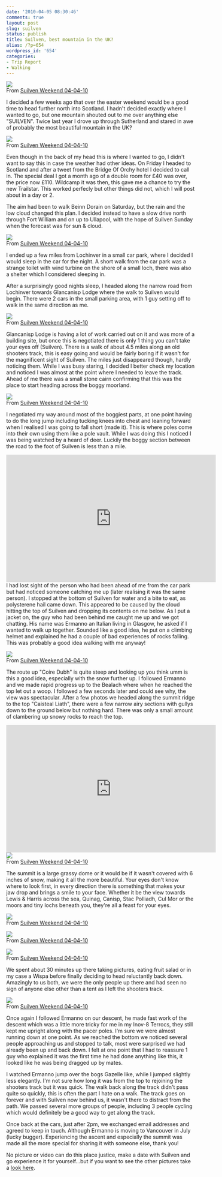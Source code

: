 ```yaml
---
date: '2010-04-05 08:30:46'
comments: true
layout: post
slug: suilven
status: publish
title: Suilven, best mountain in the UK?
alias: /?p=654
wordpress_id: '654'
categories:
- Trip Report
- Walking
---
```


[![](http://lh3.ggpht.com/_mwiBNuCX3e4/S7kWqVW4nvI/AAAAAAAANlw/o9dFYQGuHT8/s400/Suilven%20Weekend%20102.JPG)](http://picasaweb.google.com/lh/photo/Eqra2qMWODrWKph-WTpolA?feat=embedwebsite)  
From [Suilven Weekend 04-04-10](http://picasaweb.google.com/steven.horner/SuilvenWeekend040410?feat=embedwebsite)  

I decided a few weeks ago that over the easter weekend would be a good time to head further north into Scotland. I hadn't decided exactly where I wanted to go, but one mountain shouted out to me over anything else "SUILVEN". Twice last year I drove up through Sutherland and stared in awe of probably the most beautiful mountain in the UK?  
<!-- more -->
[![](http://lh4.ggpht.com/_mwiBNuCX3e4/S7n6Th7MERI/AAAAAAAANtU/gmQS9XBYrx8/s400/IMG_0635.JPG)](http://picasaweb.google.com/lh/photo/6Jdbnzwxct6fASZQ-No7OQ?feat=embedwebsite)  
From [Suilven Weekend 04-04-10](http://picasaweb.google.com/steven.horner/SuilvenWeekend040410?feat=embedwebsite)  

Even though in the back of my head this is where I wanted to go, I didn't want to say this in case the weather had other ideas. On Friday I headed to Scotland and after a tweet from the Bridge Of Orchy hotel I decided to call in. The special deal I got a month ago of a double room for £40 was over, the price now £110. Wildcamp it was then, this gave me a chance to try the new Trailstar. This worked perfecly but other things did not, which I will post about in a day or 2.  

The aim had been to walk Beinn Dorain on Saturday, but the rain and the low cloud changed this plan. I decided instead to have a slow drive north through Fort William and on up to Ullapool, with the hope of Suilven Sunday when the forecast was for sun & cloud.  

[![](http://lh6.ggpht.com/_mwiBNuCX3e4/S7n6jS9zL9I/AAAAAAAANuA/ucw81tvsE-I/s400/IMG_0639.JPG)](http://picasaweb.google.com/lh/photo/FmPlFcdIWxmRjeu1ZSaSJQ?feat=embedwebsite)  
From [Suilven Weekend 04-04-10](http://picasaweb.google.com/steven.horner/SuilvenWeekend040410?feat=embedwebsite)  

I ended up a few miles from Lochinver in a small car park, where I decided I would sleep in the car for the night. A short walk from the car park was a strange toilet with wind turbine on the shore of a small loch, there was also a shelter which I considered sleeping in.  

After a surprisingly good nights sleep, I headed along the narrow road from Lochinver towards Glancanisp Lodge where the walk to Suilven would begin. There were 2 cars in the small parking area, with 1 guy setting off to walk in the same direction as me.  

[![](http://lh5.ggpht.com/_mwiBNuCX3e4/S7kdRvBNGtI/AAAAAAAANoM/RyGQ48NUWBs/s400/Suilven%20Weekend%20107.JPG)](http://picasaweb.google.com/lh/photo/Yhq6J-uOilhgAyIpL62FKA?feat=embedwebsite)  
From [Suilven Weekend 04-04-10](http://picasaweb.google.com/steven.horner/SuilvenWeekend040410?feat=embedwebsite)  

Glancanisp Lodge is having a lot of work carried out on it and was more of a building site, but once this is negotiated there is only 1 thing you can't take your eyes off (Suilven). There is a walk of about 4.5 miles along an old shooters track, this is easy going and would be fairly boring if it wasn't for the magnificent sight of Suilven. The miles just disappeared though, hardly noticing them. While I was busy staring, I decided I better check my location and noticed I was almost at the point where I needed to leave the track. Ahead of me there was a small stone cairn confirming that this was the place to start heading across the boggy moorland.  

[![](http://lh4.ggpht.com/_mwiBNuCX3e4/S7kAnVQpcgI/AAAAAAAANbI/zWx4jCyzW-4/s400/Suilven%20Weekend%20052.JPG)](http://picasaweb.google.com/lh/photo/SpZ-Pt8PsCHFdbkQ6p5VMA?feat=embedwebsite)  
From [Suilven Weekend 04-04-10](http://picasaweb.google.com/steven.horner/SuilvenWeekend040410?feat=embedwebsite)  

I negotiated my way around most of the boggiest parts, at one point having to do the long jump including tucking knees into chest and leaning forward when I realised I was going to fall short (made it). This is where poles come into their own using them like a pole vault. While I was doing this I noticed I was being watched by a heard of deer. Luckily the boggy section between the road to the foot of Suilven is less than a mile.  

<embed src="http://www.youtube.com/v/30Bigmvi6OE&#038;hl=en_GB&#038;fs=1&#038;" type="application/x-shockwave-flash" allowscriptaccess="always" allowfullscreen="true" width="560" height="340"></embed>  
I had lost sight of the person who had been ahead of me from the car park but had noticed someone catching me up (later realising it was the same person). I stopped at the bottom of Suilven for water and a bite to eat, as polysterene hail came down. This appeared to be caused by the cloud hitting the top of Suilven and dropping its contents on me below. As I put a jacket on, the guy who had been behind me caught me up and we got chatting. His name was Ermanno an Italian living in Glasgow, he asked if I wanted to walk up together. Sounded like a good idea, he put on a climbing helmet and explained he had a couple of bad experiences of rocks falling. This was probably a good idea walking with me anyway!  

[![](http://lh5.ggpht.com/_mwiBNuCX3e4/S7kGARSCqrI/AAAAAAAANdw/x0tVvji3Rq4/s400/Suilven%20Weekend%20064.JPG)](http://picasaweb.google.com/lh/photo/toCPBscH4m8M5brw_SOzGw?feat=embedwebsite)  
From [Suilven Weekend 04-04-10](http://picasaweb.google.com/steven.horner/SuilvenWeekend040410?feat=embedwebsite)  

The route up "Coire Dubh" is quite steep and looking up you think umm is this a good idea, especially with the snow further up. I followed Ermanno and we made rapid progress up to the Bealach where when he reached the top let out a woop. I followed a few seconds later and could see why, the view was spectacular. After a few photos we headed along the summit ridge to the top "Caisteal Liath", there were a few narrow airy sections with gullys down to the ground below but nothing hard. There was only a small amount of clambering up snowy rocks to reach the top.  

<embed src="http://www.youtube.com/v/nptDIbWHXTA&#038;hl=en_GB&#038;fs=1&#038;" type="application/x-shockwave-flash" allowscriptaccess="always" allowfullscreen="true" width="560" height="340"></embed>  
[![](http://lh3.ggpht.com/_mwiBNuCX3e4/S7kMq11iUHI/AAAAAAAANg8/IauZPuMPOlM/s400/Suilven%20Weekend%20079.JPG)](http://picasaweb.google.com/lh/photo/_iXtDDkPA7NVz2GDcR5Acg?feat=embedwebsite)  
From [Suilven Weekend 04-04-10](http://picasaweb.google.com/steven.horner/SuilvenWeekend040410?feat=embedwebsite)  

The summit is a large grassy dome or it would be if it wasn't covered with 6 inches of snow, making it all the more beautiful. Your eyes don't know where to look first, in every direction there is something that makes your jaw drop and brings a smile to your face. Whether it be the view towards Lewis & Harris across the sea, Quinag, Canisp, Stac Polliadh, Cul Mor or the moors and tiny lochs beneath you, they're all a feast for your eyes.  

[![](http://lh3.ggpht.com/_mwiBNuCX3e4/S7kN-6c6H5I/AAAAAAAANh4/di7xms69Bo0/s400/Suilven%20Weekend%20084.JPG)](http://picasaweb.google.com/lh/photo/sObhdL8KPStMQ9G2nyOaPw?feat=embedwebsite)  
From [Suilven Weekend 04-04-10](http://picasaweb.google.com/steven.horner/SuilvenWeekend040410?feat=embedwebsite)  

[![](http://lh6.ggpht.com/_mwiBNuCX3e4/S7kTWKVwErI/AAAAAAAANkk/EZJ60zHHAaQ/s400/Suilven%20Weekend%20098.JPG)](http://picasaweb.google.com/lh/photo/EEBvGHjNyTyoKKA_5PRUug?feat=embedwebsite)  
From [Suilven Weekend 04-04-10](http://picasaweb.google.com/steven.horner/SuilvenWeekend040410?feat=embedwebsite)  

[![](http://lh5.ggpht.com/_mwiBNuCX3e4/S7kHcFrDNCI/AAAAAAAANec/Z4yp2uCpobY/s400/Suilven%20Weekend%20067.JPG)](http://picasaweb.google.com/lh/photo/xnNWbrWWbGfQfWv5njzt1Q?feat=embedwebsite)  
From [Suilven Weekend 04-04-10](http://picasaweb.google.com/steven.horner/SuilvenWeekend040410?feat=embedwebsite)  

We spent about 30 minutes up there taking pictures, eating fruit salad or in my case a Wispa before finally deciding to head reluctantly back down. Amazingly to us both, we were the only people up there and had seen no sign of anyone else other than a tent as I left the shooters track. 

[![](http://lh5.ggpht.com/_mwiBNuCX3e4/S7kZYcIu7NI/AAAAAAAANm0/a1aiFlr77T0/s400/Suilven%20Weekend%20104.JPG)](http://picasaweb.google.com/lh/photo/7gnK13ukx6kGmSrzLp2gWg?feat=embedwebsite)  
From [Suilven Weekend 04-04-10](http://picasaweb.google.com/steven.horner/SuilvenWeekend040410?feat=embedwebsite)  

Once again I followed Ermanno on our descent, he made fast work of the descent which was a little more tricky for me in my Inov-8 Terrocs, they still kept me upright along with the pacer poles. I'm sure we were almost running down at one point. As we reached the bottom we noticed several people approaching us and stopped to talk, most were surprised we had already been up and back down. I felt at one point that I had to reassure 1 guy who explained it was the first time he had done anything like this, it looked like he was being dragged up by mates.  

I watched Ermanno jump over the bogs Gazelle like, while I jumped slightly less elegantly. I'm not sure how long it was from the top to rejoining the shooters track but it was quick. The walk back along the track didn't pass quite so quickly, this is often the part I hate on a walk. The track goes on forever and with Suilven now behind us, it wasn't there to distract from the path. We passed several more groups of people, including 3 people cycling which would definitely be a good way to get along the track.  

Once back at the cars, just after 2pm, we exchanged email addresses and agreed to keep in touch. Although Ermanno is moving to Vancouver in July (lucky bugger). Experiencing the ascent and especially the summit was made all the more special for sharing it with someone else, thank you!  

No picture or video can do this place justice, make a date with Suilven and go experience it for yourself...but if you want to see the other pictures take a [look here](http://picasaweb.google.com/steven.horner/SuilvenWeekend040410?feat=directlink).

